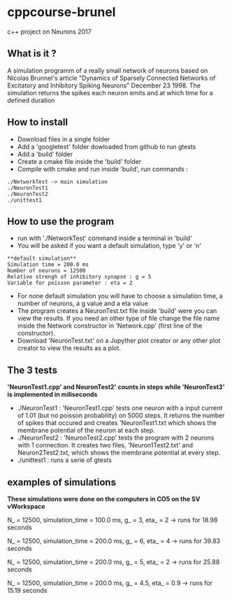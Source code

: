 # cppcourse-brunel
c++ project on Neurons 2017


What is it ?
------------
A simulation programm of a really small network of neurons based on Nicolas Brunnel's article "Dynamics of Sparsely Connected Networks of Excitatory and Inhibitory Spiking Neurons" December 23 1998.
The simulation returns the spikes each neuron emits and at which time for a defined duration


How to install
--------------
- Download files in a single folder
- Add a 'googletest' folder dowloaded from github to run gtests
- Add a 'build' folder
- Create a cmake file inside the 'build' folder
- Compile with cmake and run inside 'build', run commands :

```
./NetworkTest -> main simulation
./NeuronTest1
./NeuronTest2
./unittest1
```


How to use the program
----------------------
- run with './NetworkTest' command inside a terminal in 'build'
- You will be asked if you want a default simulation, type 'y' or 'n'
```
**default simulation**
Simulation time = 200.0 ms
Number of neurons = 12500
Relative strengh of inhibitory synapse : g = 5
Variable for poisson parameter : eta = 2
```
- For none default simulation you will have to choose a simulation time, a number of neurons, a g value and a eta value
- The program creates a NeuronTest.txt file inside 'build' were you can view the results. If you need an other type of file change the file name inside the Network constructor in 'Network.cpp' (first line of the constructor).
- Download 'NeuronTest.txt' on a Jupyther plot creator or any other plot creator to view the results as a plot.

The 3 tests
-----------
**'NeuronTest1.cpp' and NeuronTest2' counts in steps while 'NeuronTest3' is implemented in miliseconds**
- ./NeuronTest1 : 'NeuronTest1.cpp' tests one neuron with a input current of 1.01 (but no poisson probability) on 5000 steps. It returns the number of spikes that occured and creates 'NeuronTest1.txt which shows the membrane potential of the neuron at each step.
- ./NeuronTest2 : 'NeuronTest2.cpp' tests the program with 2 neurons with 1 connection. It creates two files, 'Neuron1Test2.txt' and Neuron2Test2.txt, which shows the membrane potential at every step.
- ./unittest1 : runs a serie of gtests

examples of simulations
-----------------------
**These simulations were done on the computers in CO5 on the SV vWorkspace**

N_ = 12500, simulation_time = 100.0 ms, g_ = 3, eta_ = 2 -> runs for 18.98 seconds


N_ = 12500, simulation_time = 200.0 ms, g_ = 6, eta_ = 4 -> runs for 39.83 seconds 


N_ = 12500, simulation_time = 200.0 ms,  g_ = 5, eta_ = 2 -> runs for 25.88 seconds 


N_ = 12500, simulation_time = 200.0 ms, g_ = 4.5, eta_ = 0.9 -> runs for 15.19 seconds





